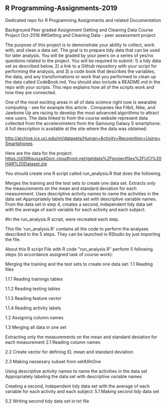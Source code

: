 ## R Programming-Assignments-2019
Dedicated repo for R Programming Assignments and related Documentation

Background Peer graded Assignment Getting and Cleaning Data Course Project Oct-2016
##Getting and Cleaning Data - peer assessment project

The purpose of this project is to demonstrate your ability to collect, work with, and clean a data set. The goal is to prepare tidy data that can be used for later analysis. You will be graded by your peers on a series of yes/no questions related to the project. You will be required to submit: 1) a tidy data set as described below, 2) a link to a Github repository with your script for performing the analysis, and 3) a code book that describes the variables, the data, and any transformations or work that you performed to clean up the data called CodeBook.md. You should also include a README.md in the repo with your scripts. This repo explains how all of the scripts work and how they are connected.

One of the most exciting areas in all of data science right now is wearable computing - see for example this article . Companies like Fitbit, Nike, and Jawbone Up are racing to develop the most advanced algorithms to attract new users. The data linked to from the course website represent data collected from the accelerometers from the Samsung Galaxy S smartphone. A full description is available at the site where the data was obtained:

http://archive.ics.uci.edu/ml/datasets/Human+Activity+Recognition+Using+Smartphones

Here are the data for the project:
https://d396qusza40orc.cloudfront.net/getdata%2Fprojectfiles%2FUCI%20HAR%20Dataset.zip

You should create one R script called run_analysis.R that does the following.

Merges the training and the test sets to create one data set.
Extracts only the measurements on the mean and standard deviation for each measurement.
Uses descriptive activity names to name the activities in the data set
Appropriately labels the data set with descriptive variable names.
From the data set in step 4, creates a second, independent tidy data set with the average of each variable for each activity and each subject.

#In the run_analysis.R script, were recreated each step.

This file 'run_analysis.R' contains all the code to perform the analyses described in the 5 steps. They can be launched in RStudio by just importing the file.

About this R script
File with R code "run_analysis.R" perform 5 following steps (in accordance assigned task of course work):

Merging the training and the test sets to create one data set:
1.1 Reading files

1.1.1 Reading trainings tables

1.1.2 Reading testing tables

1.1.3 Reading feature vector

1.1.4 Reading activity labels

1.2 Assigning column names

1.3 Merging all data in one set

Extracting only the measurements on the mean and standard deviation for each measurement
2.1 Reading column names

2.2 Create vector for defining ID, mean and standard deviation

2.3 Making nessesary subset from setAllInOne

Using descriptive activity names to name the activities in the data set
Appropriately labeling the data set with descriptive variable names

Creating a second, independent tidy data set with the average of each variable for each activity and each subject:
5.1 Making second tidy data set

5.2 Writing second tidy data set in txt file

